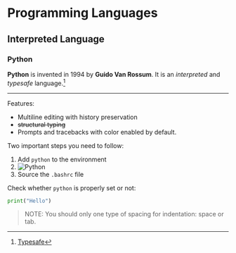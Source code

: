 # Programming Languages
## Interpreted Language
### Python

**Python** is invented in 1994 by __Guido Van Rossum__. It is an *interpreted* and _typesafe_ language.[^1]

---
Features:

- Multiline editing with history preservation
- ~~structural typing~~
- Prompts and tracebacks with color enabled by default.

Two important steps you need to follow:
1. Add `python` to the environment
2. ![Python](https://encrypted-tbn0.gstatic.com/images?q=tbn:ANd9GcSwTsKBgt67g7V83MUa-6I2Ex33DrnrxBDwMw&s)
3. Source the `.bashrc` file

Check whether `python` is properly set or not:

```python
print("Hello")
```

> NOTE: You should only one type of spacing for indentation: space or tab.

[^1]:[Typesafe](https://docs.python.org/3/library/typing.html)
